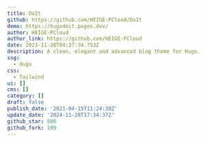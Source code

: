 ```yaml
---
title: DoIt
github: https://github.com/HEIGE-PCloud/DoIt
demo: https://hugodoit.pages.dev/
author: HEIGE-PCloud
author_link: https://github.com/HEIGE-PCloud
date: 2023-11-28T04:37:34.753Z
description: A clean, elegant and advanced blog theme for Hugo.
ssg:
  - Hugo
css:
  - Tailwind
ui: []
cms: []
category: []
draft: false
publish_date: '2021-04-15T11:24:30Z'
update_date: '2024-11-28T17:34:37Z'
github_star: 800
github_fork: 199
---
```

